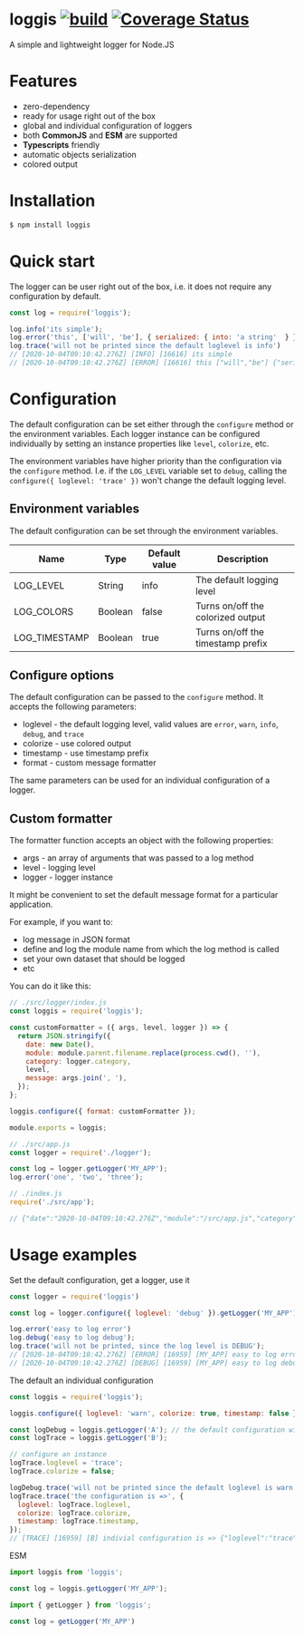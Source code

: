 # loggis [![build](https://travis-ci.org/mekh/logis.svg?branch=main)](https://travis-ci.org/github/mekh/logis) [![Coverage Status](https://coveralls.io/repos/github/mekh/logis/badge.svg?branch=main)](https://coveralls.io/github/mekh/logis?branch=main)
A simple and lightweight logger for Node.JS

# Features
- zero-dependency
- ready for usage right out of the box
- global and individual configuration of loggers
- both **CommonJS** and **ESM** are supported
- **Typescripts** friendly
- automatic objects serialization
- colored output

# Installation
```bash
$ npm install loggis
```

# Quick start
The logger can be user right out of the box, i.e. it does not require any configuration by default.
```js
const log = require('loggis');

log.info('its simple');
log.error('this', ['will', 'be'], { serialized: { into: 'a string'  } })
log.trace('will not be printed since the default loglevel is info')
// [2020-10-04T09:10:42.276Z] [INFO] [16616] its simple
// [2020-10-04T09:10:42.276Z] [ERROR] [16616] this ["will","be"] {"serialized":{"into":"a string"}}
```

# Configuration
The default configuration can be set either through the `configure` method or the environment variables.
Each logger instance can be configured individually by setting an instance properties like `level`, `colorize`, etc.

The environment variables have higher priority than the configuration via the `configure` method.
I.e. if the `LOG_LEVEL` variable set to `debug`, calling the `configure({ loglevel: 'trace' })` won't change the default logging level.

## Environment variables
The default configuration can be set through the environment variables.

|Name           |Type     |Default value|Description
|---------------|---------|-------------|-----------
| LOG_LEVEL     | String  | info        |The default logging level
| LOG_COLORS    | Boolean | false       |Turns on/off the colorized output
| LOG_TIMESTAMP | Boolean | true        |Turns on/off the timestamp prefix

## Configure options
The default configuration can be passed to the `configure` method.
It accepts the following parameters:
- loglevel - the default logging level, valid values are `error`, `warn`, `info`, `debug`, and `trace`
- colorize - use colored output
- timestamp - use timestamp prefix
- format - custom message formatter

The same parameters can be used for an individual configuration of a logger.

## Custom formatter
The formatter function accepts an object with the following properties:
- args -  an array of arguments that was passed to a log method
- level - logging level
- logger - logger instance

It might be convenient to set the default message format for a particular application.
  
For example, if you want to:
- log message in JSON format
- define and log the module name from which the log method is called
- set your own dataset that should be logged
- etc

You can do it like this:
```js
// ./src/logger/index.js
const loggis = require('loggis');

const customFormatter = ({ args, level, logger }) => {
  return JSON.stringify({
    date: new Date(),
    module: module.parent.filename.replace(process.cwd(), ''),
    category: logger.category,
    level,
    message: args.join(', '),
  });
};

loggis.configure({ format: customFormatter });

module.exports = loggis;

// ./src/app.js
const logger = require('./logger');

const log = logger.getLogger('MY_APP');
log.error('one', 'two', 'three');

// ./index.js
require('./src/app');

// {"date":"2020-10-04T09:10:42.276Z","module":"/src/app.js","category":"MY_APP","level":"error","message":"one, two, three"}
````

# Usage examples
Set the default configuration, get a logger, use it
```js
const logger = require('loggis')

const log = logger.configure({ loglevel: 'debug' }).getLogger('MY_APP');

log.error('easy to log error')
log.debug('easy to log debug');
log.trace('will not be printed, since the log level is DEBUG');
// [2020-10-04T09:10:42.276Z] [ERROR] [16959] [MY_APP] easy to log error
// [2020-10-04T09:10:42.276Z] [DEBUG] [16959] [MY_APP] easy to log debug
```

The default an individual configuration
```js
const loggis = require('loggis');

loggis.configure({ loglevel: 'warn', colorize: true, timestamp: false });

const logDebug = loggis.getLogger('A'); // the default configuration will be applied
const logTrace = loggis.getLogger('B');

// configure an instance
logTrace.loglevel = 'trace';
logTrace.colorize = false;

logDebug.trace('will not be printed since the default loglevel is warn');
logTrace.trace('the configuration is =>', {
  loglevel: logTrace.loglevel,
  colorize: logTrace.colorize,
  timestamp: logTrace.timestamp,
});
// [TRACE] [16959] [B] indivial configuration is => {"loglevel":"trace","colorize":false,"timestamp":false}
````

ESM
```js
import loggis from 'loggis';

const log = loggis.getLogger('MY_APP');
```
```js
import { getLogger } from 'loggis';

const log = getLogger('MY_APP')
````
